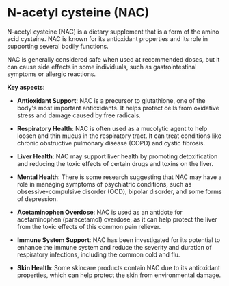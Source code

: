 # N-acetyl cysteine (NAC)

N-acetyl cysteine (NAC) is a dietary supplement that is a form of the amino acid cysteine. NAC is known for its antioxidant properties and its role in supporting several bodily functions.

NAC is generally considered safe when used at recommended doses, but it can cause side effects in some individuals, such as gastrointestinal symptoms or allergic reactions.

**Key aspects**:

* **Antioxidant Support**: NAC is a precursor to glutathione, one of the body's most important antioxidants. It helps protect cells from oxidative stress and damage caused by free radicals.

* **Respiratory Health**: NAC is often used as a mucolytic agent to help loosen and thin mucus in the respiratory tract. It can treat conditions like chronic obstructive pulmonary disease (COPD) and cystic fibrosis.

* **Liver Health**: NAC may support liver health by promoting detoxification and reducing the toxic effects of certain drugs and toxins on the liver.

* **Mental Health**: There is some research suggesting that NAC may have a role in managing symptoms of psychiatric conditions, such as obsessive-compulsive disorder (OCD), bipolar disorder, and some forms of depression.

* **Acetaminophen Overdose**: NAC is used as an antidote for acetaminophen (paracetamol) overdose, as it can help protect the liver from the toxic effects of this common pain reliever.

* **Immune System Support**: NAC has been investigated for its potential to enhance the immune system and reduce the severity and duration of respiratory infections, including the common cold and flu.

* **Skin Health**: Some skincare products contain NAC due to its antioxidant properties, which can help protect the skin from environmental damage.
